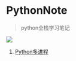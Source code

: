 # PythonNote

> python全栈学习笔记

![](https://img.shields.io/github/commit-activity/m/flydzy/PythonNote)

1. [Python多进程](./doc/Python多进程.md)